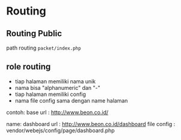 # Routing


## Routing Public

path routing
`packet/index.php`

## role routing

* tiap halaman memiliki nama unik
* nama bisa "alphanumeric" dan "-"
* tiap halaman memiliki config
* nama file config sama dengan name halaman

contoh:
base url : http://www.beon.co.id/

name: dashboard
url : http://www.beon.co.id/dashboard
file config : vendor/webejs/config/page/dashboard.php

